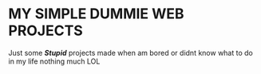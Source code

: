 # **MY SIMPLE DUMMIE WEB PROJECTS**
Just some ***Stupid*** projects made when am bored or didnt know what to do in my life nothing much LOL